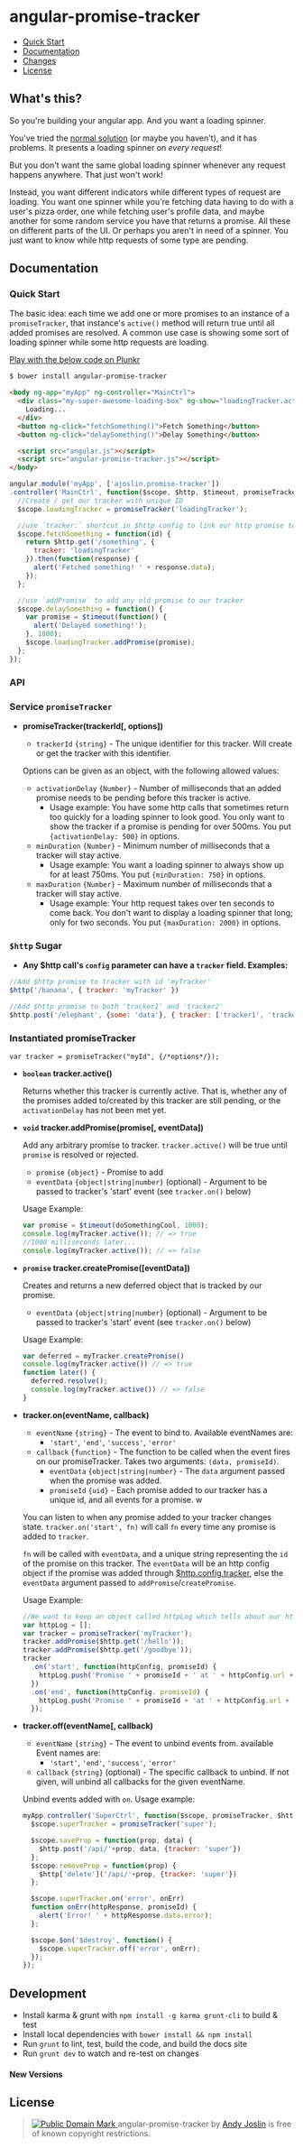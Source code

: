angular-promise-tracker
=======================

* [Quick Start](#quick-start)
* [Documentation](#documentation)
* [Changes](https://github.com/ajoslin/angular-promise-tracker/tree/master/CHANGELOG.md)
* [License](#license)


## What's this?

So you're building your angular app.  And you want a loading spinner.

You've tried the [normal solution](http://jsfiddle.net/zdam/dBR2r/) (or maybe you haven't), and it has problems.  It presents a loading spinner on *every request*!

But you don't want the same global loading spinner whenever any request happens anywhere. That just won't work!

Instead, you want different indicators while different types of request are loading.  You want one spinner while you're fetching data having to do with a user's pizza order, one while fetching user's profile data, and maybe another for some random service you have that returns a promise. All these on different parts of the UI.  Or perhaps you aren't in need of a spinner.  You just want to know while http requests of some type are pending.

## Documentation

### Quick Start

The basic idea: each time we add one or more promises to an instance of a `promiseTracker`, that instance's `active()` method will return true until all added promises are resolved. A common use case is showing some sort of loading spinner while some http requests are loading.

[Play with the below code on Plunkr](http://plnkr.co/edit/PrO2ou9b1uANbeGoX6eB?p=preview)

```sh
$ bower install angular-promise-tracker
```
```html
<body ng-app="myApp" ng-controller="MainCtrl">
  <div class="my-super-awesome-loading-box" ng-show="loadingTracker.active()">
    Loading...
  </div>
  <button ng-click="fetchSomething()">Fetch Something</button>
  <button ng-click="delaySomething()">Delay Something</button>

  <script src="angular.js"></script>
  <script src="angular-promise-tracker.js"></script>
</body>
```
```js
angular.module('myApp', ['ajoslin.promise-tracker'])
.controller('MainCtrl', function($scope, $http, $timeout, promiseTracker) {
  //Create / get our tracker with unique ID
  $scope.loadingTracker = promiseTracker('loadingTracker');

  //use `tracker:` shortcut in $http config to link our http promise to a tracker
  $scope.fetchSomething = function(id) {
    return $http.get('/something', {
      tracker: 'loadingTracker'
    }).then(function(response) {
      alert('Fetched something! ' + response.data);
    });
  };

  //use `addPromise` to add any old promise to our tracker
  $scope.delaySomething = function() {
    var promise = $timeout(function() {
      alert('Delayed something!');
    }, 1000);
    $scope.loadingTracker.addPromise(promise);
  };
});
```

### API

### Service `promiseTracker`

* **promiseTracker(trackerId[, options])**

  - `trackerId` `{string}` - The unique identifier for this tracker.  Will create or get the tracker with this identifier.

  Options can be given as an object, with the following allowed values:

  - `activationDelay` `{Number}` - Number of milliseconds that an added promise needs to be pending before this tracker is active.
      * Usage example: You have some http calls that sometimes return too quickly for a loading spinner to look good. You only want to show the tracker if a promise is pending for over 500ms. You put `{activationDelay: 500}` in options.
  - `minDuration` `{Number}` - Minimum number of milliseconds that a tracker will stay active.
      * Usage example: You want a loading spinner to always show up for at least 750ms. You put `{minDuration: 750}` in options.
  - `maxDuration` `{Number}` - Maximum number of milliseconds that a tracker will stay active.
      * Usage example: Your http request takes over ten seconds to come back.  You don't want to display  a loading spinner that long; only for two seconds.  You put `{maxDuration: 2000}` in options.

### **`$http` Sugar**

  * **Any $http call's `config` parameter can have a `tracker` field. Examples:**

  ```js
  //Add $http promise to tracker with id 'myTracker'
  $http('/banana', { tracker: 'myTracker' })
  ```
  ```js
  //Add $http promise to both 'tracker1' and 'tracker2'
  $http.post('/elephant', {some: 'data'}, { tracker: ['tracker1', 'tracker2'] })
  ```

### Instantiated promiseTracker

`var tracker = promiseTracker("myId", {/*options*/});`

* **`boolean` tracker.active()**

  Returns whether this tracker is currently active. That is, whether any of the promises added to/created by this tracker are still pending, or the `activationDelay` has not been met yet.

* **`void` tracker.addPromise(promise[, eventData])**

  Add any arbitrary promise to tracker. `tracker.active()` will be true until `promise` is resolved or rejected.

  - `promise` `{object}` - Promise to add
  - `eventData` `{object|string|number}` (optional) - Argument to be passed to tracker's 'start' event (see `tracker.on()` below)

  Usage Example:

  ```js
  var promise = $timeout(doSomethingCool, 1000);
  console.log(myTracker.active()); // => true
  //1000 milliseconds later...
  console.log(myTracker.active()); // => false
  ```

* **`promise` tracker.createPromise([eventData])**

  Creates and returns a new deferred object that is tracked by our promise.

  - `eventData` `{object|string|number}` (optional) - Argument to be passed to tracker's 'start' event (see `tracker.on()` below)

  Usage Example:

  ```js
  var deferred = myTracker.createPromise()
  console.log(myTracker.active()) // => true
  function later() {
    deferred.resolve();
    console.log(myTracker.active()) // => false
  }
  ```

* **tracker.on(eventName, callback)**

  - `eventName` `{string}` - The event to bind to. Available eventNames are:
      * `'start'`, `'end'`, `'success'`, `'error'`
  - `callback` `{function}` - The function to be called when the event fires on our promiseTracker.  Takes two arguments: `(data, promiseId)`.
      * `eventData` `{object|string|number}` - The `data` argument passed when the promise was added.
      * `promiseId` `{uid}` - Each promise added to our tracker has a unique id, and all events for a promise. w

  You can listen to when any promise added to your tracker changes state. `tracker.on('start', fn)` will call `fn` every time any promise is added to `tracker`.

  `fn` will be called with `eventData`, and a unique string representing the `id` of the promise on this tracker. The `eventData` will be an http config object if the promise was added through [$http.config.tracker](#http-sugar), else the `eventData` argument passed to `addPromise`/`createPromise`.

  Usage Example:

  ```js
  //We want to keep an object called httpLog which tells about our http requests.
  var httpLog = [];
  var tracker = promiseTracker('myTracker');
  tracker.addPromise($http.get('/hello'));
  tracker.addPromise($http.get('/goodbye'));
  tracker
    .on('start', function(httpConfig, promiseId) {
      httpLog.push('Promise ' + promiseId + ' at ' + httpConfig.url + ' is starting!');
    })
    .on('end', function(httpConfig. promiseId) {
      httpLog.push('Promise ' + promiseId + 'at ' + httpConfig.url + ' is done!');
    });
  ```

* **tracker.off(eventName[, callback)**

  - `eventName` `{string}` - The event to unbind events from.  available Event names are:
      * `'start'`, `'end'`, `'success'`, `'error'`
  - `callback` `{string}` (optional) - The specific callback to unbind. If not given, will unbind all callbacks for the given eventName.

  Unbind events added with `on`.  Usage example:

  ```js
  myApp.controller('SuperCtrl', function($scope, promiseTracker, $http) {
    $scope.superTracker = promiseTracker('super');

    $scope.saveProp = function(prop, data) {
      $http.post('/api/'+prop, data, {tracker: 'super'})
    };
    $scope.removeProp = function(prop) {
      $http['delete']('/api/'+prop, {tracker: 'super'})
    };

    $scope.superTracker.on('error', onErr)
    function onErr(httpResponse, promiseId) {
      alert('Error! ' + httpResponse.data.error);
    };

    $scope.$on('$destroy', function() {
      $scope.superTracker.off('error', onErr);
    });
  });
  ```


## Development

* Install karma & grunt with `npm install -g karma grunt-cli` to build & test
* Install local dependencies with `bower install && npm install`
* Run `grunt` to lint, test, build the code, and build the docs site
* Run `grunt dev` to watch and re-test on changes

#### New Versions

## <a id="license"></a>License

> <a rel="license" href="http://creativecommons.org/publicdomain/mark/1.0/"> <img src="http://i.creativecommons.org/p/mark/1.0/80x15.png" style="border-style: none;" alt="Public Domain Mark" /> </a> <span property="dct:title">angular-promise-tracker</span> by <a href="http://andybam.com" rel="dct:creator"><span property="dct:title">Andy Joslin</span></a> is free of known copyright restrictions.
